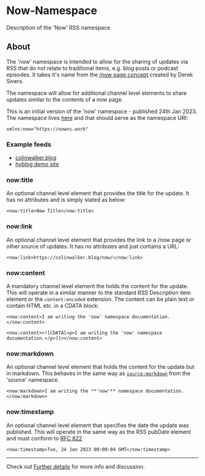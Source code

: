 # Now-Namespace
Description of the 'Now' RSS namespace

## About

The 'now' namespace is intended to allow for the sharing of updates via RSS that do not relate to traditional items, e.g. blog posts or podcast episodes. It takes it's name from the [/now page concept](https://nownownow.com/about) created by Derek Sivers.

The namespace will allow for additional channel level elements to share updates similar to the contents of a now page.

This is an initial version of the 'now' namespace - published 24th Jan 2023. The namespace lives [here](https://nowns.work) and that should serve as the namespace URI:

`xmlns:now="https://nowns.work"`

### Example feeds

- [colinwalker.blog](https://colinwalker.blog/livefeed.xml)
- [hyblog demo site](https://colinwalker.me.uk)

### now:title

An optional channel level element that provides the title for the update. It has no attributes and is simply stated as below:

`<now:title>Now Title</now:title>`

### now:link

An optional channel level element that provides the link to a /now page or other source of updates. It has no attributes and just contains a URL:

`<now:link>https://colinwalker.blog/now/</now:link>`

### now:content

A mandatory channel level element the holds the content for the update. This will operate in a similar manner to the standard RSS Description item element or the <code>content:encoded</code> extension. The content can be plain text or contain HTML etc. in a CDATA block:

`<now:content>I am writing the 'now' namespace documentation.</now:content>`

`<now:content><![CDATA[<p>I am writing the 'now' namespace documentation.</p>]]></now:content>`

### now:markdown

An optional channel level element that holds the content for the update but in markdown. This behaves in the same way as [`source:markdown`](http://source.scripting.com/#1653758422000) from the 'source' namespace.

`<now:markdown>I am writing the **'now'** namespace documentation.</now:markdown>`

### now:timestamp

An optional channel level element that specifies the date the update was published. This will operate in the same way as the RSS pubDate element and must conform to [RFC 822](https://www.w3.org/Protocols/rfc822/#z28) 

`<now:timestamp>Tue, 24 Jan 2023 00:00:04 GMT</now:timestamp>`

----

Check out [Further details](https://github.com/colin-walker/Now-Namespace/blob/main/Further%20details.md) for more info and discussion.
